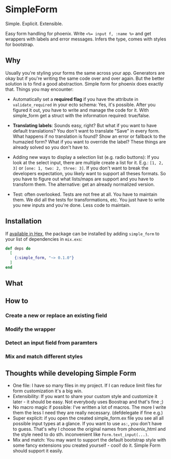 # SimpleForm

Simple. Explicit. Extensible.

Easy form handling for phoenix. Write `<%= input f, :name %>` and get wrappers with labels and error messages.
Infers the type, comes with styles for bootstrap.

## Why

Usually you're styling your forms the same across your app. Generators are okay but if you're writing
the same code over and over again. But the better solution is to find a good abstraction.
Simple form for phoenix does exactly that. Things you may encounter:

* Automatically set a **required flag** if you have the attribute in `validate_required` in your ecto schema: Yes, it's possible. After you figured it out, you have to write and manage the code for it. With simple_form get a struct with the information required: true/false.

* **Translating labels**: Sounds easy, right? But what if you want to have default translations? You don't want to translate "Save" in every form. What happens if no translation is found? Show an error or fallback to the humazied form? What if you want to override the label? These things are already solved so you don't have to.

* Adding new ways to display a selection list (e.g. radio buttons):
  If you look at the select input, there are multiple create a list for it.
  E.g.: `[1, 2, 3]` or `[one: 1, two: 2, three: 3]`. If you don't want to break the developers expectation, you likely want to support all theses formats. So you have to figure out what lists/maps are support and you have to transform them. The alternative: get an already normalized version.

* Test: often overlooked. Tests are not free at all. You have to maintain them. We did all the tests for transformations, etc. You just have to write you new inputs and you're done. Less code to maintain.

## Installation

If [available in Hex](https://hex.pm/docs/publish), the package can be installed
by adding `simple_form` to your list of dependencies in `mix.exs`:

```elixir
def deps do
  [
    {:simple_form, "~> 0.1.0"}
  ]
end
```

## What

## How to

### Create a new or replace an existing field

### Modify the wrapper

### Detect an input field from paramters

### Mix and match different styles

## Thoughts while developing Simple Form

* One file: I have so many files in my project. If I can reduce limit files for
  form customization it's a big win.
* Extensibility: If you want to share your custom style and customize it later -
  it should be easy. Not everybody uses Boostrap and that's fine ;)
* No macro magic if possible: I've written a lot of macros. The more I write them
  the less I need they are really necessary. (defdelegate if fine e.g.)
* Super explicit: if you open the created simple_form.ex file you see all all possible
  input types at a glance. If you want to use `as:`, you don't have to guess. That's
  why I choose the original names from phoenix_html and the style need to do sth.
  inconvenient like `Form.text_input(...)`.
* Mix and match: You may want to support the default bootstrap style with some fancy
  extensions you created yourself - cool! do it. Simple Form should support it easily.
